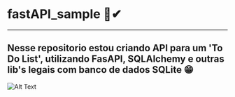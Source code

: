 # fastAPI_sample 📝✔
---------------
Nesse repositorio estou criando API para um 'To Do List', utilizando FasAPI, SQLAlchemy e outras lib's legais com banco de dados SQLite 😁
---------------
![Alt Text](https://media.giphy.com/media/Rd6sn03ncIklmprvy6/giphy.gif)
